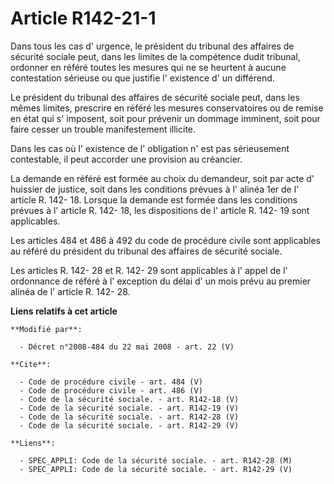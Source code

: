 # Article R142-21-1

Dans tous les cas d' urgence, le président du tribunal des affaires de sécurité sociale peut, dans les limites de la
compétence dudit tribunal, ordonner en référé toutes les mesures qui ne se heurtent à aucune contestation sérieuse ou que
justifie l' existence d' un différend. 

Le président du tribunal des affaires de sécurité sociale peut, dans les mêmes limites, prescrire en référé les mesures
conservatoires ou de remise en état qui s' imposent, soit pour prévenir un dommage imminent, soit pour faire cesser un
trouble manifestement illicite. 

Dans les cas où l' existence de l' obligation n' est pas sérieusement contestable, il peut accorder une provision au
créancier. 

La demande en référé est formée au choix du demandeur, soit par acte d' huissier de justice, soit dans les conditions prévues
à l' alinéa 1er de l' article R. 142- 18. Lorsque la demande est formée dans les conditions prévues à l' article R. 142- 18,
les dispositions de l' article R. 142- 19 sont applicables. 

Les articles 484 et 486 à 492 du code de procédure civile sont applicables au référé du président du tribunal des affaires de
sécurité sociale. 

Les articles R. 142- 28 et R. 142- 29 sont applicables à l' appel de l' ordonnance de référé à l' exception du délai d' un
mois prévu au premier alinéa de l' article R. 142- 28.

**Liens relatifs à cet article**

	**Modifié par**:

	  - Décret n°2008-484 du 22 mai 2008 - art. 22 (V)

	**Cite**:

	  - Code de procédure civile - art. 484 (V)
	  - Code de procédure civile - art. 486 (V)
	  - Code de la sécurité sociale. - art. R142-18 (V)
	  - Code de la sécurité sociale. - art. R142-19 (V)
	  - Code de la sécurité sociale. - art. R142-28 (V)
	  - Code de la sécurité sociale. - art. R142-29 (V)

	**Liens**:

	  - SPEC_APPLI: Code de la sécurité sociale. - art. R142-28 (M)
	  - SPEC_APPLI: Code de la sécurité sociale. - art. R142-29 (V)

